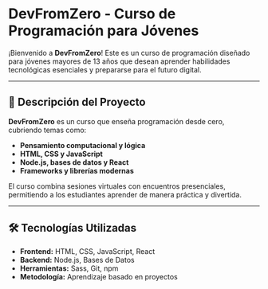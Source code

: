 # DevFromZero - Curso de Programación para Jóvenes

¡Bienvenido a **DevFromZero**! Este es un curso de programación diseñado para jóvenes mayores de 13 años que desean aprender habilidades tecnológicas esenciales y prepararse para el futuro digital.

---

## 🚀 Descripción del Proyecto

**DevFromZero** es un curso que enseña programación desde cero, cubriendo temas como:

-   **Pensamiento computacional y lógica**
-   **HTML, CSS y JavaScript**
-   **Node.js, bases de datos y React**
-   **Frameworks y librerías modernas**

El curso combina sesiones virtuales con encuentros presenciales, permitiendo a los estudiantes aprender de manera práctica y divertida.

---

## 🛠️ Tecnologías Utilizadas

-   **Frontend:** HTML, CSS, JavaScript, React
-   **Backend:** Node.js, Bases de Datos
-   **Herramientas:** Sass, Git, npm
-   **Metodología:** Aprendizaje basado en proyectos

